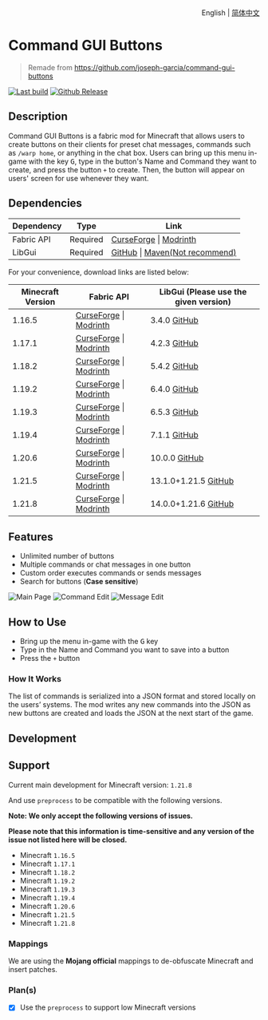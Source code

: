<div align="right">
  English
  |
  <a title="简体中文" href="./README_ZH_CN.md">简体中文</a>
</div>

# Command GUI Buttons

> Remade from https://github.com/joseph-garcia/command-gui-buttons

[![Last build](https://img.shields.io/github/actions/workflow/status/MSDNicrosoft/Command-GUI-Buttons/Build.yml?label=Last%20build&style=flat-square)](https://github.com/MSDNicrosoft/Command-GUI-Buttons/workflows/Build.yml)
[![Github Release](https://img.shields.io/github/v/release/MSDNicrosoft/Command-GUI-Buttons?label=Github%20Release&style=flat-square)](https://github.com/MSDNicrosoft/Command-GUI-Buttons/releases)

## Description

Command GUI Buttons is a fabric mod for Minecraft that allows users to create buttons on their clients
for preset chat messages, commands such as `/warp home`, or anything in the chat box.
Users can bring up this menu in-game with the key <kbd>G</kbd>, type in the button's Name and Command they want to
create, and press the button `+` to create. Then, the button will appear on users' screen for use whenever they want.

## Dependencies

| Dependency | Type     | Link                                                                                                                                                           |
|------------|----------|----------------------------------------------------------------------------------------------------------------------------------------------------------------|
| Fabric API | Required | [CurseForge](https://www.curseforge.com/minecraft/mc-mods/fabric-api) \| [Modrinth](https://modrinth.com/mod/fabric-api/)                                      | 
| LibGui     | Required | [GitHub](https://github.com/CottonMC/LibGui/releases) \| [Maven(Not recommend)](https://server.bbkr.space/artifactory/libs-release/io/github/cottonmc/LibGui/) |

For your convenience, download links are listed below:

| Minecraft Version | Fabric API                                                                                                                                                      | LibGui (**Please use the given version**)                                      |
|-------------------|-----------------------------------------------------------------------------------------------------------------------------------------------------------------|--------------------------------------------------------------------------------|
| 1.16.5            | [CurseForge](https://www.curseforge.com/minecraft/mc-mods/fabric-api/files?version=1.16.5) \| [Modrinth](https://modrinth.com/mod/fabric-api/versions?g=1.16.5) | 3.4.0 [GitHub](https://github.com/CottonMC/LibGui/releases/tag/3.4.0)          |
| 1.17.1            | [CurseForge](https://www.curseforge.com/minecraft/mc-mods/fabric-api/files?version=1.17.1) \| [Modrinth](https://modrinth.com/mod/fabric-api/versions?g=1.17.1) | 4.2.3 [GitHub](https://github.com/CottonMC/LibGui/releases/tag/4.2.3)          |
| 1.18.2            | [CurseForge](https://www.curseforge.com/minecraft/mc-mods/fabric-api/files?version=1.18.2) \| [Modrinth](https://modrinth.com/mod/fabric-api/versions?g=1.18.2) | 5.4.2 [GitHub](https://github.com/CottonMC/LibGui/releases/tag/5.4.2)          |
| 1.19.2            | [CurseForge](https://www.curseforge.com/minecraft/mc-mods/fabric-api/files?version=1.19.2) \| [Modrinth](https://modrinth.com/mod/fabric-api/versions?g=1.19.2) | 6.4.0 [GitHub](https://github.com/CottonMC/LibGui/releases/tag/6.4.0)          |
| 1.19.3            | [CurseForge](https://www.curseforge.com/minecraft/mc-mods/fabric-api/files?version=1.19.3) \| [Modrinth](https://modrinth.com/mod/fabric-api/versions?g=1.19.3) | 6.5.3 [GitHub](https://github.com/CottonMC/LibGui/releases/tag/6.5.3)          |
| 1.19.4            | [CurseForge](https://www.curseforge.com/minecraft/mc-mods/fabric-api/files?version=1.19.4) \| [Modrinth](https://modrinth.com/mod/fabric-api/versions?g=1.19.4) | 7.1.1 [GitHub](https://github.com/CottonMC/LibGui/releases/tag/7.1.1)          |
| 1.20.6            | [CurseForge](https://www.curseforge.com/minecraft/mc-mods/fabric-api/files?version=1.20.6) \| [Modrinth](https://modrinth.com/mod/fabric-api/versions?g=1.20.6) | 10.0.0 [GitHub](https://github.com/CottonMC/LibGui/releases/tag/10.0.0)        |
| 1.21.5            | [CurseForge](https://www.curseforge.com/minecraft/mc-mods/fabric-api/files?version=1.21.5) \| [Modrinth](https://modrinth.com/mod/fabric-api/versions?g=1.21.5) | 13.1.0+1.21.5 [GitHub](https://github.com/CottonMC/LibGui/releases/tag/13.1.0) |
| 1.21.8            | [CurseForge](https://www.curseforge.com/minecraft/mc-mods/fabric-api/files?version=1.21.8) \| [Modrinth](https://modrinth.com/mod/fabric-api/versions?g=1.21.8) | 14.0.0+1.21.6 [GitHub](https://github.com/CottonMC/LibGui/releases/tag/14.0.0) |

## Features

- Unlimited number of buttons
- Multiple commands or chat messages in one button
- Custom order executes commands or sends messages
- Search for buttons (**Case sensitive**)

![Main Page](./.github/preview/main_page.png)
![Command Edit](./.github/preview/command.png)
![Message Edit](.github/preview/message.png)

## How to Use

- Bring up the menu in-game with the <kbd>G</kbd> key
- Type in the Name and Command you want to save into a button
- Press the `+` button

### How It Works

The list of commands is serialized into a JSON format and stored locally on the users’ systems. The mod writes any new
commands into the JSON as new buttons are created and loads the JSON at the next start of the game.

## Development

## Support

Current main development for Minecraft version: `1.21.8`

And use `preprocess` to be compatible with the following versions.

**Note: We only accept the following versions of issues.**

**Please note that this information is time-sensitive and any version of the issue not listed here will be closed.**

- Minecraft `1.16.5`
- Minecraft `1.17.1`
- Minecraft `1.18.2`
- Minecraft `1.19.2`
- Minecraft `1.19.3`
- Minecraft `1.19.4`
- Minecraft `1.20.6`
- Minecraft `1.21.5`
- Minecraft `1.21.8`

### Mappings

We are using the **Mojang official** mappings to de-obfuscate Minecraft and insert patches.

### Plan(s)

- [x] Use the `preprocess` to support low Minecraft versions
